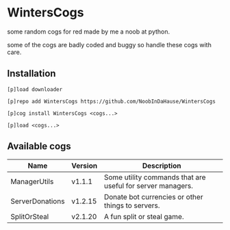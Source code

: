 # WintersCogs
some random cogs for red made by me a noob at python.

some of the cogs are badly coded and buggy so handle these cogs with care.

## Installation

```
[p]load downloader

[p]repo add WintersCogs https://github.com/NoobInDaHause/WintersCogs

[p]cog install WintersCogs <cogs...>

[p]load <cogs...>
```

## Available cogs

| Name            |  Version  | Description                                                |
| --------------- | --------- | ---------------------------------------------------------- |
| ManagerUtils    |  v1.1.1   | Some utility commands that are useful for server managers. |
| ServerDonations |  v1.2.15  | Donate bot currencies or other things to servers.          |
| SplitOrSteal    |  v2.1.20  | A fun split or steal game.                                 |
